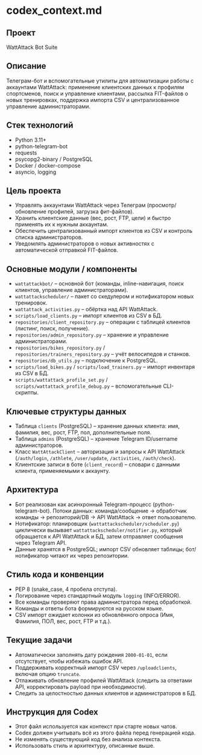 # codex_context.md

## Проект
WattAttack Bot Suite

## Описание
Телеграм-бот и вспомогательные утилиты для автоматизации работы с аккаунтами WattAttack: применение клиентских данных к профилям спортсменов, поиск и управление клиентами, рассылка FIT-файлов о новых тренировках, поддержка импорта CSV и централизованное управление администраторами.

## Стек технологий
- Python 3.11+
- python-telegram-bot
- requests
- psycopg2-binary / PostgreSQL
- Docker / docker-compose
- asyncio, logging

## Цель проекта
- Управлять аккаунтами WattAttack через Телеграм (просмотр/обновление профилей, загрузка фит-файлов).
- Хранить клиентские данные (вес, рост, FTP, цели) и быстро применять их к нужным аккаунтам.
- Обеспечить централизованный импорт клиентов из CSV и контроль списка администраторов.
- Уведомлять администраторов о новых активностях с автоматической отправкой FIT-файлов.

## Основные модули / компоненты
- `wattattackbot/` – основной бот (команды, inline-навигация, поиск клиентов, управление администраторами).
- `wattattackscheduler/` – пакет со скедулером и нотификатором новых тренировок.
- `wattattack_activities.py` – обёртка над API WattAttack.
- `scripts/load_clients.py` – импорт клиентов из CSV в БД.
- `repositories/client_repository.py` – операции с таблицей клиентов (листинг, поиск, получение).
- `repositories/admin_repository.py` – хранение и управление администраторами.
- `repositories/bikes_repository.py` / `repositories/trainers_repository.py` – учёт велосипедов и станков.
- `repositories/db_utils.py` – подключение к PostgreSQL.
- `scripts/load_bikes.py` / `scripts/load_trainers.py` – импорт инвентаря из CSV в БД.
- `scripts/wattattack_profile_set.py` / `scripts/wattattack_profile_debug.py` – вспомогательные CLI-скрипты.

## Ключевые структуры данных
- Таблица `clients` (PostgreSQL) – хранение данных клиента: имя, фамилия, вес, рост, FTP, пол, дополнительные поля.
- Таблица `admins` (PostgreSQL) – хранение Telegram ID/username администраторов.
- Класс `WattAttackClient` – авторизация и запросы к API WattAttack (`/auth/login`, `/athlete`, `/user/update`, `/activities`, `/auth/check`).
- Клиентские записи в боте (`client_record`) – словари с данными клиента, применяемыми к аккаунту.

## Архитектура
- Бот реализован как асинхронный Telegram-процесс (python-telegram-bot). Потоки данных: команда/сообщение → обработчик команды → репозиторий/DB → API WattAttack → ответ пользователю.
- Нотификатор: планировщик (`wattattackscheduler/scheduler.py`) циклически вызывает `wattattackscheduler/notifier.py`, который обращается к API WattAttack и БД, затем отправляет сообщения через Telegram API.
- Данные хранятся в PostgreSQL; импорт CSV обновляет таблицы; бот/нотификатор читают их через репозитории.

## Стиль кода и конвенции
- PEP 8 (snake_case, 4 пробела отступа).
- Логирование через стандартный модуль `logging` (INFO/ERROR).
- Все команды проверяют права администратора перед обработкой.
- Команды и ответы бота формируются на русском языке.
- CSV импорт ожидает колонки из обновлённого опроса (Имя, Фамилия, ПОЛ, вес, рост, FTP и т.д.).

## Текущие задачи
- Автоматически заполнять дату рождения `2000-01-01`, если отсутствует, чтобы избежать ошибок API.
- Поддерживать корректный импорт CSV через `/uploadclients`, включая опцию `truncate`.
- Отлаживать обновление профилей WattAttack (следить за ответами API, корректировать payload при необходимости).
- Следить за целостностью данных клиентов и администраторов в БД.

## Инструкция для Codex
- Этот файл используется как контекст при старте новых чатов.
- Codex должен учитывать всё из этого файла перед генерацией кода.
- Не изменять существующий код без анализа контекста.
- Использовать стиль и архитектуру, описанные выше.
